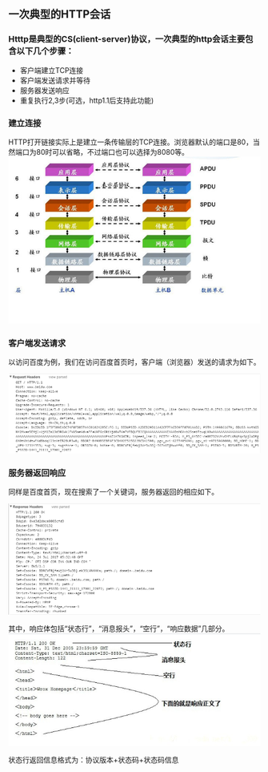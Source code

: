 ## 一次典型的HTTP会话

### Htttp是典型的CS(client-server)协议，一次典型的http会话主要包含以下几个步骤：
- 客户端建立TCP连接
- 客户端发送请求并等待
- 服务器发送响应
- 重复执行2,3步(可选，http1.1后支持此功能)

### 建立连接
HTTP打开链接实际上是建立一条传输层的TCP连接。浏览器默认的端口是80，当然端口为80时可以省略，不过端口也可以选择为8080等。
![计算机网络层级结构](img/计算机网络层级结构.png)

### 客户端发送请求
以访问百度为例，我们在访问百度首页时，客户端（浏览器）发送的请求为如下。

![访问百度首页的请求体](img/访问百度首页的请求体.png)

### 服务器返回响应
同样是百度首页，现在搜索了一个关键词，服务器返回的相应如下。

![访问百度并搜索关键词后返回的响应体](img/访问百度并搜索关键词后返回的响应体.png)

其中，响应体包括“状态行”，“消息报头”，“空行”，“响应数据”几部分。
![典型的响应体](img/典型的响应体.png)

状态行返回信息格式为：协议版本+状态码+状态码信息
